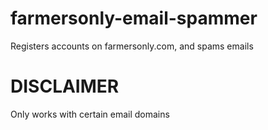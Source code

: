 # farmersonly-email-spammer
Registers accounts on farmersonly.com, and spams emails


# DISCLAIMER
Only works with certain email domains
